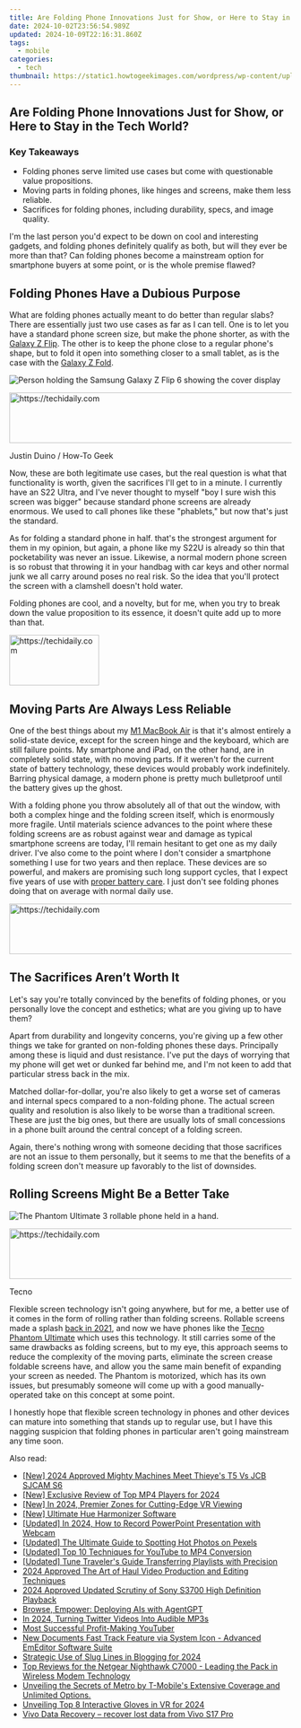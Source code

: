 ```yaml
---
title: Are Folding Phone Innovations Just for Show, or Here to Stay in the Tech World?
date: 2024-10-02T23:56:54.989Z
updated: 2024-10-09T22:16:31.860Z
tags:
  - mobile
categories:
  - tech
thumbnail: https://static1.howtogeekimages.com/wordpress/wp-content/uploads/2024/07/two-folding-phones-side-by-side.jpg
---
```


## Are Folding Phone Innovations Just for Show, or Here to Stay in the Tech World?

### Key Takeaways

* Folding phones serve limited use cases but come with questionable value propositions.
* Moving parts in folding phones, like hinges and screens, make them less reliable.
* Sacrifices for folding phones, including durability, specs, and image quality.

 I'm the last person you'd expect to be down on cool and interesting gadgets, and folding phones definitely qualify as both, but will they ever be more than that? Can folding phones become a mainstream option for smartphone buyers at some point, or is the whole premise flawed?

##  Folding Phones Have a Dubious Purpose

 What are folding phones actually meant to do better than regular slabs? There are essentially just two use cases as far as I can tell. One is to let you have a standard phone screen size, but make the phone shorter, as with the [Galaxy Z Flip](https://twitter-videos.techidaily.com/no-cash-all-fun-turning-twitter-vids-into-gifs-for-2024/). The other is to keep the phone close to a regular phone's shape, but to fold it open into something closer to a small tablet, as is the case with the [Galaxy Z Fold](https://screen-activity-recording.techidaily.com/new-vsf-video-capture-insights-a-critical-look-for-2024/).

![Person holding the Samsung Galaxy Z Flip 6 showing the cover display](https://static1.howtogeekimages.com/wordpress/wp-content/uploads/wm/2024/07/person-holding-the-samsung-galaxy-z-flip-6-showing-the-cover-display.jpg) 

<!-- affiliate ads begin -->
<a href="https://imp.i357552.net/c/5597632/947750/11832" target="_top" id="947750">
  <img src="//a.impactradius-go.com/display-ad/11832-947750" border="0" alt="https://techidaily.com" width="728" height="90"/>
</a>
<img height="0" width="0" src="https://imp.i357552.net/i/5597632/947750/11832" style="position:absolute;visibility:hidden;" border="0" />
<!-- affiliate ads end -->

Justin Duino / How-To Geek

 Now, these are both legitimate use cases, but the real question is what that functionality is worth, given the sacrifices I'll get to in a minute. I currently have an S22 Ultra, and I've never thought to myself "boy I sure wish this screen was bigger" because standard phone screens are already enormous. We used to call phones like these "phablets," but now that's just the standard.

 As for folding a standard phone in half. that's the strongest argument for them in my opinion, but again, a phone like my S22U is already so thin that pocketability was never an issue. Likewise, a normal modern phone screen is so robust that throwing it in your handbag with car keys and other normal junk we all carry around poses no real risk. So the idea that you'll protect the screen with a clamshell doesn't hold water.

 Folding phones are cool, and a novelty, but for me, when you try to break down the value proposition to its essence, it doesn't quite add up to more than that.

<!-- affiliate ads begin -->
<a href="https://aligracehair.sjv.io/c/5597632/2135410/19272" target="_top" id="2135410">
  <img src="//a.impactradius-go.com/display-ad/19272-2135410" border="0" alt="https://techidaily.com" width="160" height="90"/>
</a>
<img height="0" width="0" src="https://aligracehair.sjv.io/i/5597632/2135410/19272" style="position:absolute;visibility:hidden;" border="0" />
<!-- affiliate ads end -->

##  Moving Parts Are Always Less Reliable

 One of the best things about my [M1 MacBook Air](https://facebook-video-share.techidaily.com/new-2024-approved-discover-the-best-tools-and-tips-to-accurately-tag-your-videos/) is that it's almost entirely a solid-state device, except for the screen hinge and the keyboard, which are still failure points. My smartphone and iPad, on the other hand, are in completely solid state, with no moving parts. If it weren't for the current state of battery technology, these devices would probably work indefinitely. Barring physical damage, a modern phone is pretty much bulletproof until the battery gives up the ghost.

 With a folding phone you throw absolutely all of that out the window, with both a complex hinge and the folding screen itself, which is enormously more fragile. Until materials science advances to the point where these folding screens are as robust against wear and damage as typical smartphone screens are today, I'll remain hesitant to get one as my daily driver. I've also come to the point where I don't consider a smartphone something I use for two years and then replace. These devices are so powerful, and makers are promising such long support cycles, that I expect five years of use with [proper battery care](https://review-topics.techidaily.com/how-to-change-location-on-facebook-dating-for-your-infinix-gt-10-pro-drfone-by-drfone-virtual-android/). I just don't see folding phones doing that on average with normal daily use.

<!-- affiliate ads begin -->
<a href="https://aligracehair.sjv.io/c/5597632/1948954/19272" target="_top" id="1948954">
  <img src="//a.impactradius-go.com/display-ad/19272-1948954" border="0" alt="https://techidaily.com" width="728" height="90"/>
</a>
<img height="0" width="0" src="https://aligracehair.sjv.io/i/5597632/1948954/19272" style="position:absolute;visibility:hidden;" border="0" />
<!-- affiliate ads end -->

##  The Sacrifices Aren’t Worth It

 Let's say you're totally convinced by the benefits of folding phones, or you personally love the concept and esthetics; what are you giving up to have them?

 Apart from durability and longevity concerns, you're giving up a few other things we take for granted on non-folding phones these days. Principally among these is liquid and dust resistance. I've put the days of worrying that my phone will get wet or dunked far behind me, and I'm not keen to add that particular stress back in the mix.

 Matched dollar-for-dollar, you're also likely to get a worse set of cameras and internal specs compared to a non-folding phone. The actual screen quality and resolution is also likely to be worse than a traditional screen. These are just the big ones, but there are usually lots of small concessions in a phone built around the central concept of a folding screen.

 Again, there's nothing wrong with someone deciding that those sacrifices are not an issue to them personally, but it seems to me that the benefits of a folding screen don't measure up favorably to the list of downsides.

##  Rolling Screens Might Be a Better Take

![The Phantom Ultimate 3 rollable phone held in a hand.](https://static1.howtogeekimages.com/wordpress/wp-content/uploads/2024/07/phantom_ultimate_3.jpg) 

<!-- affiliate ads begin -->
<a href="https://appsumo.8odi.net/c/5597632/2094419/7443" target="_top" id="2094419">
  <img src="//a.impactradius-go.com/display-ad/7443-2094419" border="0" alt="https://techidaily.com" width="728" height="90"/>
</a>
<img height="0" width="0" src="https://appsumo.8odi.net/i/5597632/2094419/7443" style="position:absolute;visibility:hidden;" border="0" />
<!-- affiliate ads end -->

Tecno

 Flexible screen technology isn't going anywhere, but for me, a better use of it comes in the form of rolling rather than folding screens. Rollable screens made a splash [back in 2021](https://easy-unlock-android.techidaily.com/lock-your-nokia-c12-pro-phone-in-style-the-top-5-gesture-lock-screen-apps-by-drfone-android/), and now we have phones like the [Tecno Phantom Ultimate](https://www.mobile-phantom.com/ae/phantom-ultimate/) which uses this technology. It still carries some of the same drawbacks as folding screens, but to my eye, this approach seems to reduce the complexity of the moving parts, eliminate the screen crease foldable screens have, and allow you the same main benefit of expanding your screen as needed. The Phantom is motorized, which has its own issues, but presumably someone will come up with a good manually-operated take on this concept at some point.

 I honestly hope that flexible screen technology in phones and other devices can mature into something that stands up to regular use, but I have this nagging suspicion that folding phones in particular aren't going mainstream any time soon.

<ins class="adsbygoogle"
     style="display:block"
     data-ad-format="autorelaxed"
     data-ad-client="ca-pub-7571918770474297"
     data-ad-slot="1223367746"></ins>

<ins class="adsbygoogle"
     style="display:block"
     data-ad-client="ca-pub-7571918770474297"
     data-ad-slot="8358498916"
     data-ad-format="auto"
     data-full-width-responsive="true"></ins>

<span class="atpl-alsoreadstyle">Also read:</span>
<div><ul>
<li><a href="https://fox-cloud.techidaily.com/new-2024-approved-mighty-machines-meet-thieyes-t5-vs-jcb-sjcam-s6/"><u>[New] 2024 Approved Mighty Machines Meet Thieye's T5 Vs JCB SJCAM S6</u></a></li>
<li><a href="https://fox-info.techidaily.com/new-exclusive-review-of-top-mp4-players-for-2024/"><u>[New] Exclusive Review of Top MP4 Players for 2024</u></a></li>
<li><a href="https://fox-glue.techidaily.com/new-in-2024-premier-zones-for-cutting-edge-vr-viewing/"><u>[New] In 2024, Premier Zones for Cutting-Edge VR Viewing</u></a></li>
<li><a href="https://some-skills.techidaily.com/new-ultimate-hue-harmonizer-software/"><u>[New] Ultimate Hue Harmonizer Software</u></a></li>
<li><a href="https://on-screen-recording.techidaily.com/updated-in-2024-how-to-record-powerpoint-presentation-with-webcam/"><u>[Updated] In 2024, How to Record PowerPoint Presentation with Webcam</u></a></li>
<li><a href="https://some-skills.techidaily.com/updated-the-ultimate-guide-to-spotting-hot-photos-on-pexels/"><u>[Updated] The Ultimate Guide to Spotting Hot Photos on Pexels</u></a></li>
<li><a href="https://some-skills.techidaily.com/updated-top-10-techniques-for-youtube-to-mp4-conversion/"><u>[Updated] Top 10 Techniques for YouTube to MP4 Conversion</u></a></li>
<li><a href="https://some-skills.techidaily.com/updated-tune-travelers-guide-transferring-playlists-with-precision/"><u>[Updated] Tune Traveler's Guide Transferring Playlists with Precision</u></a></li>
<li><a href="https://some-skills.techidaily.com/2024-approved-the-art-of-haul-video-production-and-editing-techniques/"><u>2024 Approved The Art of Haul Video Production and Editing Techniques</u></a></li>
<li><a href="https://some-skills.techidaily.com/2024-approved-updated-scrutiny-of-sony-s3700-high-definition-playback/"><u>2024 Approved Updated Scrutiny of Sony S3700 High Definition Playback</u></a></li>
<li><a href="https://tech-hub.techidaily.com/browse-empower-deploying-ais-with-agentgpt/"><u>Browse, Empower: Deploying AIs with AgentGPT</u></a></li>
<li><a href="https://some-skills.techidaily.com/in-2024-turning-twitter-videos-into-audible-mp3s/"><u>In 2024, Turning Twitter Videos Into Audible MP3s</u></a></li>
<li><a href="https://youtube-webster.techidaily.com/successful-profit-making-youtuber/"><u>Most Successful Profit-Making YouTuber</u></a></li>
<li><a href="https://win-cheats.techidaily.com/new-documents-fast-track-feature-via-system-icon-advanced-emeditor-software-suite/"><u>New Documents Fast Track Feature via System Icon - Advanced EmEditor Software Suite</u></a></li>
<li><a href="https://some-skills.techidaily.com/strategic-use-of-slug-lines-in-blogging-for-2024/"><u>Strategic Use of Slug Lines in Blogging for 2024</u></a></li>
<li><a href="https://buynow-tips.techidaily.com/top-reviews-for-the-netgear-nighthawk-c7000-leading-the-pack-in-wireless-modem-technology/"><u>Top Reviews for the Netgear Nighthawk C7000 - Leading the Pack in Wireless Modem Technology</u></a></li>
<li><a href="https://tech-recovery.techidaily.com/1722878425073-unveiling-the-secrets-of-metro-by-t-mobiles-extensive-coverage-and-unlimited-options/"><u>Unveiling the Secrets of Metro by T-Mobile's Extensive Coverage and Unlimited Options.</u></a></li>
<li><a href="https://some-skills.techidaily.com/unveiling-top-8-interactive-gloves-in-vr-for-2024/"><u>Unveiling Top 8 Interactive Gloves in VR for 2024</u></a></li>
<li><a href="https://techidaily.com/vivo-data-recovery-recover-lost-data-from-vivo-s17-pro-by-fonelab-android-recover-data/"><u>Vivo Data Recovery – recover lost data from Vivo S17 Pro</u></a></li>
</ul></div>

